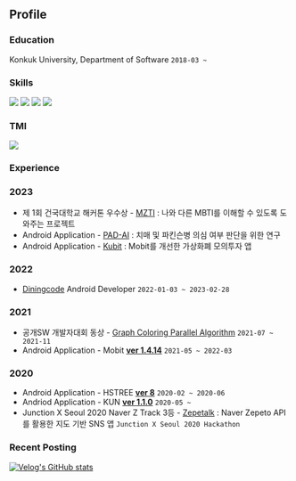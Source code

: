 ## Profile 
### Education
Konkuk University, Department of Software ```2018-03 ~```

### Skills
<a href="" target="_blank"><img src="https://img.shields.io/badge/KOTLIN-7F52FF?style=for-the-badge&logo=Kotlin&logoColor=FFFFFF"/></a>
<a href="" target="_blank"><img src="https://img.shields.io/badge/ANDROID-3DDC84?style=for-the-badge&logo=Android&logoColor=FFFFFF"/></a>
<a href="" target="_blank"><img src="https://img.shields.io/badge/CPP-00599C?style=for-the-badge&logo=C%2B%2B&logoColor=FFFFFF"/></a>
<a href="" target="_blank"><img src="https://img.shields.io/badge/JAVA-007396?style=for-the-badge&logo=Java&logoColor=FFFFFF"/></a>

### TMI
<a href="https://velog.io/@kimbsu00" target="_blank"><img src="https://img.shields.io/badge/Tech Blog-20C997?style=flat-squre&logo=Velog&logoColor=FFFFFF"/></a>

### Experience
### 2023
- 제 1회 건국대학교 해커톤 우수상 - [MZTI](https://github.com/TEAMMZC/MZTI) : 나와 다른 MBTI를 이해할 수 있도록 도와주는 프로젝트
- Android Application - [PAD-AI](https://github.com/NeoMemoris) : 치매 및 파킨슨병 의심 여부 판단을 위한 연구
- Android Application - [Kubit](https://github.com/TeamKubit/Kubit-Android) : Mobit를 개선한 가상화폐 모의투자 앱

### 2022
- [Diningcode](https://play.google.com/store/apps/details?id=com.diningcode) Android Developer ```2022-01-03 ~ 2023-02-28```

### 2021
- 공개SW 개발자대회 동상 - [Graph Coloring Parallel Algorithm](https://github.com/kimbsu00/GraphColoring) ```2021-07 ~ 2021-11```
- Android Application - Mobit [**ver 1.4.14**](https://github.com/kimbsu00/Mobit) ```2021-05 ~ 2022-03```

### 2020
- Android Application - HSTREE [**ver 8**](https://github.com/kimbsu00/HSTREE) ```2020-02 ~ 2020-06```
- Andriod Application - KUN [**ver 1.1.0**](https://play.google.com/store/apps/details?id=com.kunotice.kunotice) ```2020-05 ~ ```
- Junction X Seoul 2020 Naver Z Track 3등 - [Zepetalk](https://github.com/kimbsu00/JunctionXSeoul2020) : Naver Zepeto API를 활용한 지도 기반 SNS 앱 ```Junction X Seoul 2020 Hackathon```

### Recent Posting
[![Velog's GitHub stats](https://velog-readme-stats.vercel.app/api?name=kimbsu00)](https://velog-readme-stats.vercel.app/api/redirect?name=kimbsu00)
